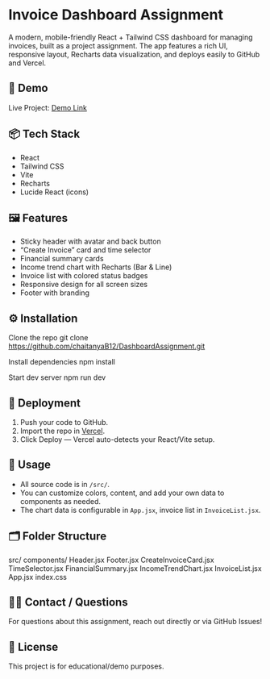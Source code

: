 # Invoice Dashboard Assignment

A modern, mobile-friendly React + Tailwind CSS dashboard for managing invoices, built as a project assignment. The app features a rich UI, responsive layout, Recharts data visualization, and deploys easily to GitHub and Vercel.

## 🚀 Demo

Live Project: [Demo Link](YOUR_VERCEL_LINK_HERE)

## 📦 Tech Stack

- React
- Tailwind CSS
- Vite
- Recharts
- Lucide React (icons)

## 🖼️ Features

- Sticky header with avatar and back button
- “Create Invoice” card and time selector
- Financial summary cards
- Income trend chart with Recharts (Bar & Line)
- Invoice list with colored status badges
- Responsive design for all screen sizes
- Footer with branding


## ⚙️ Installation

Clone the repo
git clone https://github.com/chaitanyaB12/DashboardAssignment.git

Install dependencies
npm install

Start dev server
npm run dev


## 🚢 Deployment

1. Push your code to GitHub.
2. Import the repo in [Vercel](https://dashboard-assignment-tawny.vercel.app/ ).
3. Click Deploy — Vercel auto-detects your React/Vite setup.

## 📝 Usage

- All source code is in `/src/`.
- You can customize colors, content, and add your own data to components as needed.
- The chart data is configurable in `App.jsx`, invoice list in `InvoiceList.jsx`.

## 🗂️ Folder Structure

src/
components/
Header.jsx
Footer.jsx
CreateInvoiceCard.jsx
TimeSelector.jsx
FinancialSummary.jsx
IncomeTrendChart.jsx
InvoiceList.jsx
App.jsx
index.css


## 🙋‍♂️ Contact / Questions

For questions about this assignment, reach out directly or via GitHub Issues!

## 📄 License

This project is for educational/demo purposes.